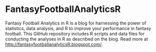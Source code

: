 FantasyFootballAnalyticsR
=========================

Fantasy Football Analytics in R is a blog for harnessing the power of statistics, data analysis, and R to improve your performance in fantasy football.  This GitHub repository includes R scripts and data files for conducting the analyses in R as described on the blog.  Read more at http://fantasyfootballanalyticsR.blogspot.com/.
